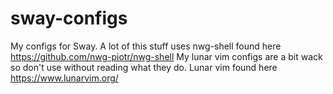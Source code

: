 # sway-configs
My configs for Sway.
A lot of this stuff uses nwg-shell found here https://github.com/nwg-piotr/nwg-shell
My lunar vim configs are a bit wack so don't use without reading what they do. 
Lunar vim found here https://www.lunarvim.org/
